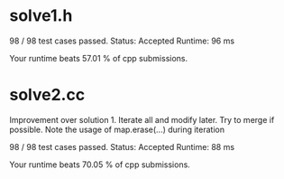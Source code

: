 # solve1.h

98 / 98 test cases passed.
Status: Accepted
Runtime: 96 ms

Your runtime beats 57.01 % of cpp submissions.

# solve2.cc

Improvement over solution 1.
Iterate all and modify later.
Try to merge if possible.
Note the usage of map.erase(...) during iteration 

98 / 98 test cases passed.
Status: Accepted
Runtime: 88 ms

Your runtime beats 70.05 % of cpp submissions.

